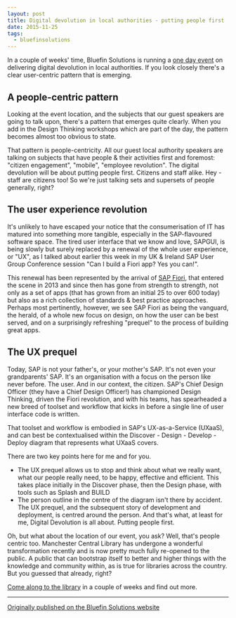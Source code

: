 ```yaml
---
layout: post
title: Digital devolution in local authorities - putting people first
date: 2015-11-25
tags:
  - bluefinsolutions
---
```


In a couple of weeks' time, Bluefin Solutions is running a [one day event](http://web.archive.org/web/20180227042615/http://www.bluefinsolutions.com/events/delivering-digital-devolution-in-local-authorities) on delivering digital devolution in local authorities. If you look closely there's a clear user-centric pattern that is emerging.

## A people-centric pattern

Looking at the event location, and the subjects that our guest speakers are going to talk upon, there's a pattern that emerges quite clearly. When you add in the Design Thinking workshops which are part of the day, the pattern becomes almost too obvious to state.

That pattern is people-centricity. All our guest local authority speakers are talking on subjects that have people & their activities first and foremost: "citizen engagement", "mobile", "employee revolution". The digital devolution will be about putting people first. Citizens and staff alike. Hey - staff are citizens too! So we're just talking sets and supersets of people generally, right?

## The user experience revolution

It's unlikely to have escaped your notice that the consumerisation of IT has matured into something more tangible, especially in the SAP-flavoured software space. The tired user interface that we know and love, SAPGUI, is being slowly but surely replaced by a renewal of the whole user experience, or "UX", as I talked about earlier this week in my UK & Ireland SAP User Group Conference session "Can I build a Fiori app? Yes you can!".

This renewal has been represented by the arrival of [SAP Fiori](/blog/posts/2014/02/14/the-essentials-sapui5-openui5-and-fiori/), that entered the scene in 2013 and since then has gone from strength to strength, not only as a set of apps (that has grown from an initial 25 to over 600 today) but also as a rich collection of standards & best practice approaches. Perhaps most pertinently, however, we see SAP Fiori as being the vanguard, the herald, of a whole new focus on design, on how the user can be best served, and on a surprisingly refreshing "prequel" to the process of building great apps.

## The UX prequel

Today, SAP is not your father's, or your mother's SAP. It's not even your grandparents' SAP. It's an organisation with a focus on the person like never before. The user. And in our context, the citizen. SAP's Chief Design Officer (they have a Chief Design Officer!) has championed Design Thinking, driven the Fiori revolution, and with his teams, has spearheaded a new breed of toolset and workflow that kicks in before a single line of user interface code is written.

That toolset and workflow is embodied in SAP's UX-as-a-Service (UXaaS), and can best be contextualised within the Discover - Design - Develop - Deploy diagram that represents what UXaaS covers.

There are two key points here for me and for you.

* The UX prequel allows us to stop and think about what we really want, what our people really need, to be happy, effective and efficient. This takes place initially in the Discover phase, then the Design phase, with tools such as Splash and BUILD
* The person outline in the centre of the diagram isn't there by accident. The UX prequel, and the subsequent story of development and deployment, is centred around the person.
And that's what, at least for me, Digital Devolution is all about. Putting people first.

Oh, but what about the location of our event, you ask? Well, that's people centric too. Manchester Central Library has undergone a wonderful transformation recently and is now pretty much fully re-opened to the public. A public that can bootstrap itself to better and higher things with the knowledge and community within, as is true for libraries across the country. But you guessed that already, right?

[Come along to the library](http://web.archive.org/web/20180227042615/http://www.bluefinsolutions.com/events/delivering-digital-devolution-in-local-authorities) in a couple of weeks and find out more.

---

[Originally published on the Bluefin Solutions website](http://web.archive.org/web/20180227042615/http://www.bluefinsolutions.com/insights/dj-adams/november-2015/digital-devolution-putting-people-first)

